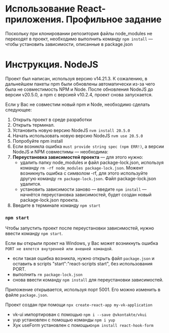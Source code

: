 # Использование React-приложения. Профильное задание

Поскольку при клонировании репозитория файлы node_modules не переходят в проект, 
необходимо выполнить команду `npm install` — чтобы установить зависимости, описанные в package.json

# Инструкция. NodeJS
Проект был написан, используя версию v14.21.3. К сожалению, в дальнейшем пакеты npm были обновлены автоматически из-за чего была не совместимость NPM и Node. После обновления NodeJS до версии v20.5.0, а npm с версией v10.2.4, проект снова запускается. 

Если у Вас не совместим новый npm и Node, необходимо сделать следующее:
1. Открыть проект в среде разработки
2. Открыть терминал. 
3. Установить новую версию NodeJS `nvm install 20.5.0`
4. Начать использовать новую версию NodeJS `nvm use 20.5.0`
5. Попробуйте npm install
6. Если возникла ошибка `must provide string spec (npm ERR!)`, а версии NodeJS и NPM совместимы — необходима:
7. **Переустановка зависимостей проекта** — для этого нужно:
   - удалить папку node_modules и файл package-lock.json, используя команду `rm -rf node_modules package-lock.json`. Можент возникнуть ошибка с символом -rf, для этого используйте другую команду `rm package-lock.json`. Файл package-lock.json удалится.
   - установить зависимости заново — введите `npm install` — начнётся переустановка зависимостей, будет создан новый package-lock.json проекта.
8. Введите в терминале команду `npm start`




### `npm start`
Чтобы запустить проект после переустановки зависимостей, нужно ввести команду `npm start`.

Если вы открыли проект на Windows, у Вас может возникнуть ошибка `PORT не вялется внутренней или внешней командой`.
- если такая ошибка возникла, нужно открыть файл `package.json` и оставить в scripts "start":"react-scripts start", без использования PORT.
- выполнить `rm package-lock.json`
- снова ввести команду `npm install` для переустановки зависимостей. 

Приложение открывается, используя порт 5001. Его можно изменить в файле `package.json`.

Проект создан при помощи `npx create-react-app my-vk-application`
- vk-ui импортирован с помощью `npm i --save @vkontakte/vkui`
- yup установлен с помощью команды `npm i yup`
- Хук useForm установлен с помощью`npm install react-hook-form`


